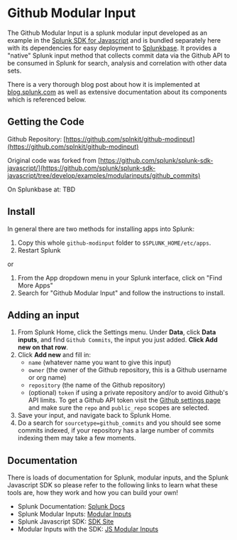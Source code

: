 # Github Modular Input

The Github Modular Input is a splunk modular input developed as an example in the [Splunk SDK for Javascript](https://github.com/splunk/splunk-sdk-javascript) and is bundled separately here with its dependencies for easy deployment to [Splunkbase](http://apps.splunk.com). It provides a "native" Splunk input method that collects commit data via the Github API to be consumed in Splunk for search, analysis and correlation with other data sets.

There is a very thorough blog post about how it is implemented at [blog.splunk.com](http://blogs.splunk.com/2014/09/17/new-support-for-authoring-modular-inputs-in-node-js/) as well as extensive documentation about its components which is referenced below.

## Getting the Code

Github Repository: [https://github.com/splnkit/github-modinput](https://github.com/splnkit/github-modinput)

Original code was forked from [https://github.com/splunk/splunk-sdk-javascript/](https://github.com/splunk/splunk-sdk-javascript/tree/develop/examples/modularinputs/github_commits)

On Splunkbase at: TBD

## Install

In general there are two methods for installing apps into Splunk:

1. Copy this whole `github-modinput` folder to `$SPLUNK_HOME/etc/apps`.
2. Restart Splunk

or

1. From the App dropdown menu in your Splunk interface, click on "Find More Apps"
2. Search for "Github Modular Input" and follow the instructions to install. 

## Adding an input

1. From Splunk Home, click the Settings menu. Under **Data**, click **Data inputs**, and find `Github Commits`, the input you just added. **Click Add new on that row**.
2. Click **Add new** and fill in:
    * `name` (whatever name you want to give this input)
    * `owner` (the owner of the Github repository, this is a Github username or org name)
    * `repository` (the name of the Github repository)
    * (optional) `token` if using a private repository and/or to avoid Github's API limits. To get a Github API token visit the [Github settings page](https://github.com/settings/tokens/new) and make sure the `repo` and `public_repo` scopes are selected.
3. Save your input, and navigate back to Splunk Home.
4. Do a search for `sourcetype=github_commits` and you should see some commits indexed, if your repository has a large number of commits indexing them may take a few moments.


## Documentation
 
There is loads of documentation for Splunk, modular inputs, and the Splunk Javascript SDK so please refer to the following links to learn what these tools are, how they work and how you can build your own!

* Splunk Documentation: [Splunk Docs](http://docs.splunk.com/Documentation/Splunk)
* Splunk Modular Inputs: [Modular Inputs](http://docs.splunk.com/Documentation/Splunk/6.2.1/AdvancedDev/ModInputsIntro)
* Splunk Javascript SDK: [SDK Site](http://dev.splunk.com/view/javascript-sdk/SP-CAAAECM)
* Modular Inputs with the SDK: [JS Modular Inputs](http://dev.splunk.com/view/javascript-sdk/SP-CAAAEXM)